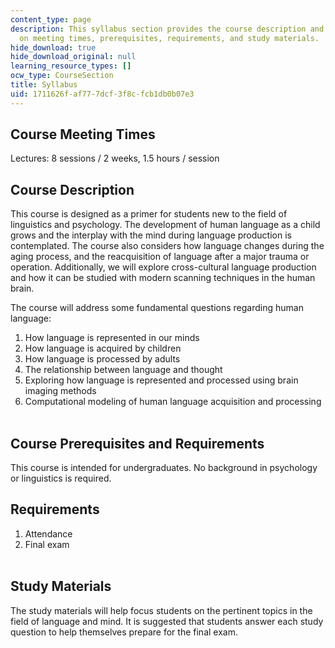 ```yaml
---
content_type: page
description: This syllabus section provides the course description and information
  on meeting times, prerequisites, requirements, and study materials.
hide_download: true
hide_download_original: null
learning_resource_types: []
ocw_type: CourseSection
title: Syllabus
uid: 1711626f-af77-7dcf-3f8c-fcb1db0b07e3
---
```


Course Meeting Times
--------------------

Lectures: 8 sessions / 2 weeks, 1.5 hours / session

Course Description
------------------

This course is designed as a primer for students new to the field of linguistics and psychology. The development of human language as a child grows and the interplay with the mind during language production is contemplated. The course also considers how language changes during the aging process, and the reacquisition of language after a major trauma or operation. Additionally, we will explore cross-cultural language production and how it can be studied with modern scanning techniques in the human brain.

The course will address some fundamental questions regarding human language:

1.  How language is represented in our minds
2.  How language is acquired by children
3.  How language is processed by adults
4.  The relationship between language and thought
5.  Exploring how language is represented and processed using brain imaging methods
6.  Computational modeling of human language acquisition and processing  
     

Course Prerequisites and Requirements
-------------------------------------

This course is intended for undergraduates. No background in psychology or linguistics is required.

Requirements
------------

1.  Attendance
2.  Final exam  
     

Study Materials
---------------

The study materials will help focus students on the pertinent topics in the field of language and mind. It is suggested that students answer each study question to help themselves prepare for the final exam.
